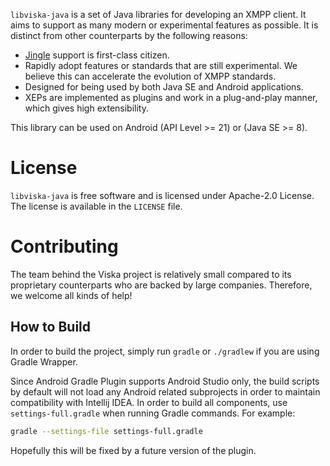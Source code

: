`libviska-java` is a set of Java libraries for developing an XMPP client. It
aims to support as many modern or experimental features as possible. It is
distinct from other counterparts by the following reasons:

  * [Jingle](https://wiki.xmpp.org/web/Tech_pages/Jingle) support is first-class
    citizen.
  * Rapidly adopt features or standards that are still experimental. We believe
    this can accelerate the evolution of XMPP standards.
  * Designed for being used by both Java SE and Android applications.
  * XEPs are implemented as plugins and work in a plug-and-play manner, which
    gives high extensibility.

This library can be used on Android (API Level >= 21) or (Java SE >= 8).

License
=======

`libviska-java` is free software and is licensed under Apache-2.0 License. The
license is available in the `LICENSE` file.

Contributing
============

The team behind the Viska project is relatively small compared to its
proprietary counterparts who are backed by large companies. Therefore, we
welcome all kinds of help!

## How to Build

In order to build the project, simply run `gradle` or
`./gradlew` if you are using Gradle Wrapper.

Since Android Gradle Plugin supports Android Studio only, the build scripts
by default will not load any Android related subprojects in order to maintain
compatibility with Intellij IDEA. In order to build all components, use
`settings-full.gradle` when running Gradle commands. For example:

```bash
gradle --settings-file settings-full.gradle
```

Hopefully this will be fixed by a future version of the plugin.